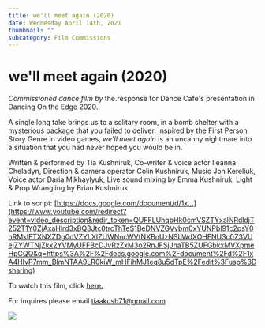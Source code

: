 ```yaml
---
title: we'll meet again (2020)
date: Wednesday April 14th, 2021
thumbnail: ""
subcategory: Film Commissions
---
```

# we'll meet again (2020)

*Commissioned dance film by* the.response for Dance Cafe's presentation in Dancing On the Edge 2020. 

A single long take brings us to a solitary room, in a bomb shelter with a mysterious package that you failed to deliver. Inspired by the First Person Story Genre in video games, *we'll meet again* is an uncanny nightmare into a situation that you had never hoped you would be in. 

Written & performed by Tia Kushniruk, Co-writer & voice actor Ileanna Cheladyn, Direction & camera operator Colin Kushniruk,  Music Jon Kereliuk,  Voice actor Daria Mikhaylyuk,  Live sound mixing by Emma Kushniruk,  Light & Prop Wrangling by Brian Kushniruk. 

Link to script: [https://docs.google.com/document/d/1x...](https://www.youtube.com/redirect?event=video_description&redir_token=QUFFLUhqbHk0cmVSZTYxalNRdldjT252T1Y0ZjAxaHlrd3xBQ3Jtc0trcThTeS1BeDNVZGVvbm0xYUNPbl91c2psY0hRMklFTXNXZDg0dVZYLXlZUWNncWVtNXBnUzNSbWdXOHFNU3c0Z3VUejZYWTNjZkx2YVMyUFFBcDJvRzZxM3o2RnJFSjJhaTB5ZUFGbkxMVXpmeHpGQQ&q=https%3A%2F%2Fdocs.google.com%2Fdocument%2Fd%2F1xA4HIvP7mm_BlmNTAA9LR0kiW_mHFihMJ1eq8u5dTpE%2Fedit%3Fusp%3Dsharing)

To watch this film, click [here.](https://youtu.be/hVo0Yn7Erz4)

For inquires please email tiaakush71@gmail.com

![](/images/uploads/screen-shot-2021-04-14-at-1.45.16-pm.png)
